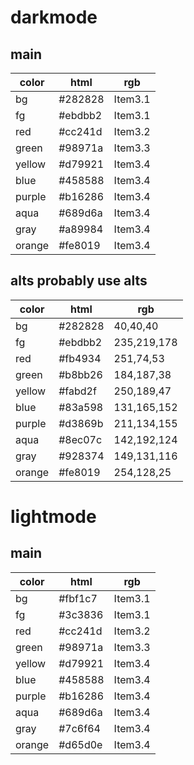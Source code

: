 # darkmode

## main

| color  | html    | rgb     |
| ------ | ------- | ------- |
| bg     | #282828 | Item3.1 |
| fg     | #ebdbb2 | Item3.1 |
| red    | #cc241d | Item3.2 |
| green  | #98971a | Item3.3 |
| yellow | #d79921 | Item3.4 |
| blue   | #458588 | Item3.4 |
| purple | #b16286 | Item3.4 |
| aqua   | #689d6a | Item3.4 |
| gray   | #a89984 | Item3.4 |
| orange | #fe8019 | Item3.4 |

## alts probably use alts

| color  | html    | rgb         |
| ------ | ------- | ----------- |
| bg     | #282828 | 40,40,40    |
| fg     | #ebdbb2 | 235,219,178 |
| red    | #fb4934 | 251,74,53   |
| green  | #b8bb26 | 184,187,38  |
| yellow | #fabd2f | 250,189,47  |
| blue   | #83a598 | 131,165,152 |
| purple | #d3869b | 211,134,155 |
| aqua   | #8ec07c | 142,192,124 |
| gray   | #928374 | 149,131,116 |
| orange | #fe8019 | 254,128,25  |

# lightmode

## main

| color  | html    | rgb     |
| ------ | ------- | ------- |
| bg     | #fbf1c7 | Item3.1 |
| fg     | #3c3836 | Item3.1 |
| red    | #cc241d | Item3.2 |
| green  | #98971a | Item3.3 |
| yellow | #d79921 | Item3.4 |
| blue   | #458588 | Item3.4 |
| purple | #b16286 | Item3.4 |
| aqua   | #689d6a | Item3.4 |
| gray   | #7c6f64 | Item3.4 |
| orange | #d65d0e | Item3.4 |
